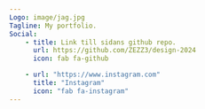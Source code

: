 ```yaml
---
Logo: image/jag.jpg
Tagline: My portfolio.
Social:
    - title: Link till sidans github repo.
      url: https://github.com/ZEZZ3/design-2024
      icon: fab fa-github

    - url: "https://www.instagram.com"
      title: "Instagram"
      icon: "fab fa-instagram"
---
```

